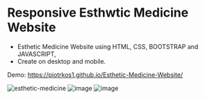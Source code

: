 # Responsive Esthwtic Medicine Website
- Esthetic Medicine Website using HTML, CSS, BOOTSTRAP and JAVASCRIPT,
- Create on desktop and mobile.

Demo: https://piotrkos1.github.io/Esthetic-Medicine-Website/

![esthetic-medicine](https://user-images.githubusercontent.com/107489108/214118232-f4072350-407b-4e16-a2ba-9f9e288750c0.png)
![image](https://user-images.githubusercontent.com/107489108/214118457-b78c7eed-5d30-402c-9e67-64ac5a54d751.png)
![image](https://user-images.githubusercontent.com/107489108/214118632-5ed11b26-2bc7-4c0d-97b1-bd4b57e0e151.png)


